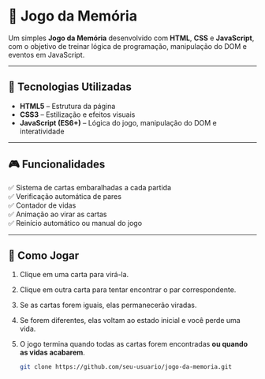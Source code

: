 # 🧠 Jogo da Memória

Um simples **Jogo da Memória** desenvolvido com **HTML**, **CSS** e **JavaScript**, com o objetivo de treinar lógica de programação, manipulação do DOM e eventos em JavaScript.

---

## 🚀 Tecnologias Utilizadas

- **HTML5** – Estrutura da página  
- **CSS3** – Estilização e efeitos visuais  
- **JavaScript (ES6+)** – Lógica do jogo, manipulação do DOM e interatividade  

---

## 🎮 Funcionalidades

✅ Sistema de cartas embaralhadas a cada partida  
✅ Verificação automática de pares  
✅ Contador de vidas  
✅ Animação ao virar as cartas  
✅ Reinício automático ou manual do jogo  

---

## 🧩 Como Jogar

1. Clique em uma carta para virá-la.  
2. Clique em outra carta para tentar encontrar o par correspondente.  
3. Se as cartas forem iguais, elas permanecerão viradas.  
4. Se forem diferentes, elas voltam ao estado inicial e você perde uma vida.  
5. O jogo termina quando todas as cartas forem encontradas **ou quando as vidas acabarem**.  


   ```bash
   git clone https://github.com/seu-usuario/jogo-da-memoria.git
